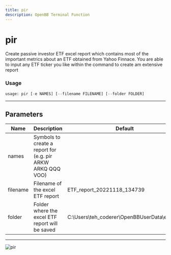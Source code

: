 ```yaml
---
title: pir
description: OpenBB Terminal Function
---
```


# pir

Create passive investor ETF excel report which contains most of the important metrics about an ETF obtained from Yahoo Finnace. You are able to input any ETF ticker you like within the command to create am extensive report
### Usage 
```python
usage: pir [-e NAMES] [--filename FILENAME] [--folder FOLDER]
```
---
## Parameters
| Name | Description | Default | Optional | Choices |
| ---- | ----------- | ------- | -------- | ------- |
| names | Symbols to create a report for (e.g. pir ARKW ARKQ QQQ VOO) |  | True | None |
| filename | Filename of the excel ETF report | ETF_report_20221118_134739 | True | None |
| folder | Folder where the excel ETF report will be saved | C:\Users\teh_coderer\OpenBBUserData\exports | True | None |
---
![pir](https://raw.githubusercontent.com/JerBouma/ThePassiveInvestor/master/Images/outputExample.gif)

